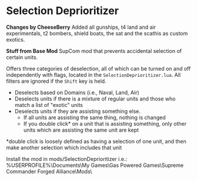 # Selection Deprioritizer

__Changes by CheeseBerry__
Added all gunships, t4 land and air experimentals, t2 bombers, shield boats, the sat and the scathis as custom exotics.

__Stuff from Base Mod__
SupCom mod that prevents accidental selection of certain units.

Offers three categories of deselection, all of which can be turned on and off independently with flags, located in
the `SelectionDeprioritizer.lua`. All filters are ignored if the `Shift` key is held.

* Deselects based on Domains (i.e., Naval, Land, Air)
* Deselects units if there is a mixture of regular units and those who match a list of "exotic" units
* Deselects units if they are assisting something else.
    * If all units are assisting the same thing, nothing is changed
    * If you double click* on a unit that is assisting something, only other units which are assisting the same unit are kept

\*double click is loosely defined as having a selection of one unit, and then make another selection which includes that unit

Install the mod in mods/SelectionDeprioritizer i.e.:
%USERPROFILE%\Documents\My Games\Gas Powered Games\Supreme Commander Forged Alliance\Mods\